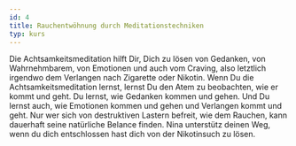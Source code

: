 ```yaml
---
id: 4
title: Rauchentwöhnung durch Meditationstechniken
typ: kurs
---
```

Die Achtsamkeitsmeditation hilft Dir, Dich zu lösen von Gedanken, von Wahrnehmbarem,
von Emotionen und auch vom Craving, also letztlich irgendwo dem Verlangen nach
Zigarette oder Nikotin. Wenn Du die Achtsamkeitsmeditation lernst, lernst Du den Atem
zu beobachten, wie er kommt und geht. Du lernst, wie Gedanken kommen und gehen. Und Du
lernst auch, wie Emotionen kommen und gehen und Verlangen kommt und geht. Nur wer sich
von destruktiven Lastern befreit, wie dem Rauchen, kann dauerhaft seine natürliche
Belance finden. Nina unterstütz deinen Weg, wenn du dich entschlossen hast dich von
der Nikotinsuch zu lösen.
